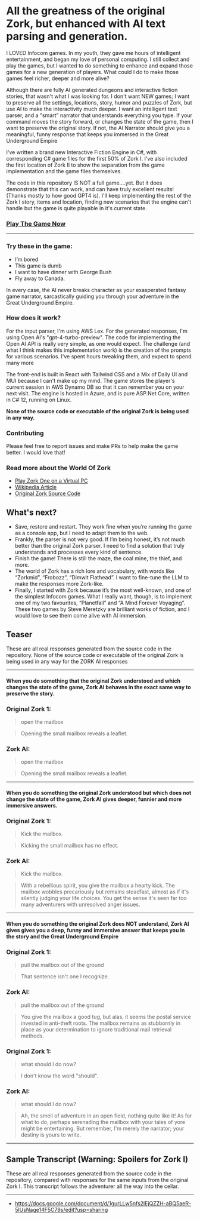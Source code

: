 # ****All the greatness of the original Zork, but enhanced with AI text parsing and generation.****

I LOVED Infocom games. In my youth, they gave me hours of intelligent entertainment, and began my love of personal
computing. I still collect and play the games, but I wanted to do something to enhance and expand those games for a new generation of players. What
could I do to make those games feel richer, deeper and more alive?

Although there are fully AI generated dungeons and interactive fiction stories, that wasn't what I was looking for. I
don't want NEW games; I want to preserve all the settings, locations,
story, humor and puzzles of Zork, but use AI
to make the interactivity much deeper. I want an intelligent text parser, and a "smart" narrator that understands
everything you type.
If your command moves the story forward, or changes the state of the game, then I want to preserve the original story.
If not,
the AI Narrator should give you a meaningful, funny response that keeps you immersed in the Great Underground Empire

I've written a brand new Interactive Fiction Engine in C#, with corresponding C# game files for the first 50%
of Zork I. I've also included the first location of Zork II to show the separation from the game implementation and the
game files themselves.

The code in this repository IS NOT a full game....yet. But it does demonstrate that this can work, and can have
truly excellent results! (Thanks mostly to how good GPT4 is). I'll keep implementing the rest of the Zork I story,
items and location, finding new scenarios that the engine can't handle but the
game is quite playable in it's current state.

### [Play The Game Now](https://zork-ai.com)

---

### Try these in the game:


- I’m bored
- This game is dumb
- I want to have dinner with George Bush
- Fly away to Canada. 

In every case, the AI never breaks character as your exasperated fantasy game narrator, sarcastically guiding you through your adventure in the Great Underground Empire. 



### How does it work? 

For the input parser, I'm using AWS Lex. For the generated responses, I'm using Open AI's "gpt-4-turbo-preview". The
code for implementing the Open AI API is really very simple, as one would expect. The challenge (and what I think makes this
implementation work) is the creation of the prompts for various scenarios. I've spent hours tweaking them, and expect to
spend many more

The front-end is built in React with Tailwind CSS and a Mix of Daily UI and MUI because I can't make up my mind. The game stores the player's current session in AWS Dynamo DB so that it can remember you on your 
next visit. The engine is hosted in Azure, and is pure ASP.Net Core, written in C# 12, running on Linux. 



**None of the source code or executable of the original Zork is being used in any way.**



### Contributing

Please feel free to report issues and make PRs to help make the game better. I would love that! 


### Read more about the World Of Zork

- [Play Zork One on a Virtual PC](https://www.pcjs.org/software/pcx86/game/infocom/zork1/)
- [Wikipedia Article](https://en.wikipedia.org/wiki/Zork)
- [Original Zork Source Code](https://github.com/MITDDC/zork)


## What's next?

- Save, restore and restart. They work fine when you’re running the game as a console app, but I need to adapt them to the web. 
- Frankly, the parser is not very good. If I’m being honest, it’s not much better than the original Zork parser. I need to find a solution that truly understands and processes every kind of sentence. 
- Finish the game! There is still the maze, the coal mine, the thief, and more. 
- The world of Zork has a rich lore and vocabulary, with words like “Zorkmid”, “Frobozz”, “Dimwit Flathead”. I want to fine-tune the LLM to make the responses  more Zork-like. 
- Finally, I started with Zork because it’s the most well-known, and one of the simplest Infocom games. What I really want, though, is to implement one of my two favourites, “Planetfall” and “A Mind Forever Voyaging”. These two games by Steve Meretzky are brilliant works of fiction, and I would love to see them come alive with AI immersion. 



## Teaser

These are all real responses generated from the source code in the repository. None of the source code or executable of
the original Zork is being used in any way for the ZORK AI responses

----

#### When you do something that the original Zork understood and which changes the state of the game, Zork AI behaves in the exact same way to preserve the story.

### Original Zork 1:

> open the mailbox

> Opening the small mailbox reveals a leaflet.

### Zork AI:

> open the mailbox

> Opening the small mailbox reveals a leaflet.


----

#### When you do something the original Zork understood but which does not change the state of the game, Zork AI gives deeper, funnier and more immersive answers.

### Original Zork 1:

> Kick the mailbox.

> Kicking the small mailbox has no effect.

### Zork AI:

> Kick the mailbox.

> With a rebellious spirit, you give the mailbox a hearty kick. The mailbox wobbles precariously but remains steadfast,
> almost as if it's silently judging your life choices. You get the sense it's seen far too many adventurers with
> unresolved anger issues.


----

#### When you do something the original Zork does NOT understand, Zork AI gives gives you a deep, funny and immersive answer that keeps you in the story and the Great Underground Empire

### Original Zork 1:

> pull the mailbox out of the ground

> That sentence isn't one I recognize.

### Zork AI:

> pull the mailbox out of the ground

> You give the mailbox a good tug, but alas, it seems the postal service invested in anti-theft roots. The mailbox
> remains as stubbornly in place as your determination to ignore traditional mail retrieval methods.

### Original Zork 1:

> what should I do now?

> I don't know the word "should".

### Zork AI:

> what should I do now?

> Ah, the smell of adventure in an open field, nothing quite like it! As for what to do, perhaps serenading the mailbox
> with your tales of yore might be entertaining. But remember, I'm merely the narrator; your destiny is yours to write.
>
>
> <span class="c3"></span>

----

## Sample Transcript (Warning: Spoilers for Zork I)

These are all real responses generated from the source code in the repository, compared
with responses for the same inputs from the original Zork I. This transcript follows the adventurer all
the way into the cellar.

----

- https://docs.google.com/document/d/1gurLLw5nfs2lEjQZZH-aBQ5aeR-5lUsNage14F5C79s/edit?usp=sharing


